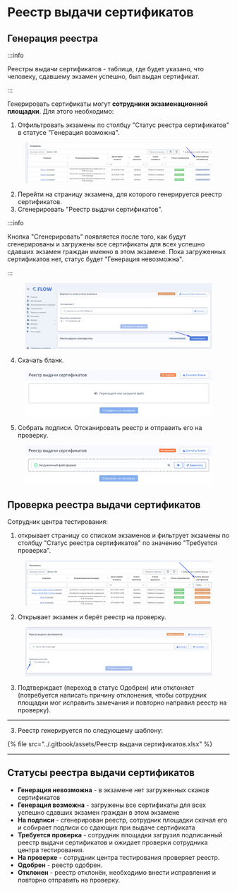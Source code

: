 # Реестр выдачи сертификатов

## Генерация реестра

:::info

Реестры выдачи сертификатов - таблица, где будет указано, что человеку, сдавшему экзамен успешно,  был выдан сертификат.

:::

Генерировать сертификаты могут **сотрудники экзаменационной площадки**. Для этого необходимо:

1. Отфильтровать экзамены по столбцу "Статус реестра сертификатов" в статусе "Генерация возможна".

<figure><img src="../.gitbook/assets/image (34).png" alt=""><figcaption></figcaption></figure>

2. Перейти на страницу экзамена, для которого генерируется  реестр сертификатов.
3. Сгенерировать "Реестр выдачи сертификатов".

:::info

Кнопка "Сгенерировать" появляется после того, как будут сгенерированы и загружены все сертификаты для всех успешно сдавших экзамен граждан именно в этом экзамене. Пока загруженных сертификатов нет, статус будет "Генерация невозможна".&#x20;

:::

<figure><img src="../.gitbook/assets/image (35).png" alt=""><figcaption></figcaption></figure>

4. Скачать бланк.&#x20;

<figure><img src="../.gitbook/assets/image (89).png" alt=""><figcaption></figcaption></figure>

5. Собрать подписи. Отсканировать реестр и отправить его на проверку.

<figure><img src="../.gitbook/assets/image (91).png" alt=""><figcaption></figcaption></figure>

## Проверка реестра выдачи сертификатов

Сотрудник центра тестирования:

1. открывает страницу со списком экзаменов и фильтрует экзамены по столбцу "Статус реестра сертификатов" по значению "Требуется проверка".

<figure><img src="../.gitbook/assets/image (36).png" alt=""><figcaption></figcaption></figure>

2. Открывает экзамен и берёт реестр на проверку.

<figure><img src="../.gitbook/assets/image (37).png" alt=""><figcaption></figcaption></figure>

3. Подтверждает (переход в статус Одобрен) или отклоняет (потребуется написать причину отклонения, чтобы сотрудник площадки мог исправить замечания и повторно направил реестр на проверку).

***

3. Реестр генерируется по следующему шаблону:

{% file src="../.gitbook/assets/Реестр выдачи сертификатов.xlsx" %}

***

## Статусы реестра выдачи сертификатов

* **Генерация невозможна** - в экзамене нет загруженных сканов сертификатов
* **Генерация возможна** -  загружены все сертификаты для всех успешно сдавших экзамен граждан в этом экзамене
* **На подписи** - сгенерирован реестр, сотрудник площадки скачал его и собирает подписи со сдающих при выдаче сертификата
* **Требуется проверка** - сотрудник площадки загрузил подписанный реестр выдачи сертификатов и ожидает проверки сотрудника центра тестирования.
* **На проверке** - сотрудник центра тестирования проверяет реестр.
* **Одобрен** - реестр одобрен.
* **Отклонен** - реестр отклонён, необходимо внести исправления и повторно отправить на проверку.

